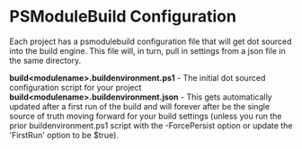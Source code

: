 # PSModuleBuild Configuration
Each project has a psmodulebuild configuration file that will get dot sourced into the build engine. This file will, in turn, pull in settings from a json file in the same directory.

**build\<modulename>.buildenvironment.ps1** - The initial dot sourced configuration script for your project
**build\<modulename>.buildenvironment.json** - This gets automatically updated after a first run of the build and will forever after be the single source of truth moving forward for your build settings (unless you run the prior buildenvironment.ps1 script with the -ForcePersist option or update the 'FirstRun' option to be $true).
